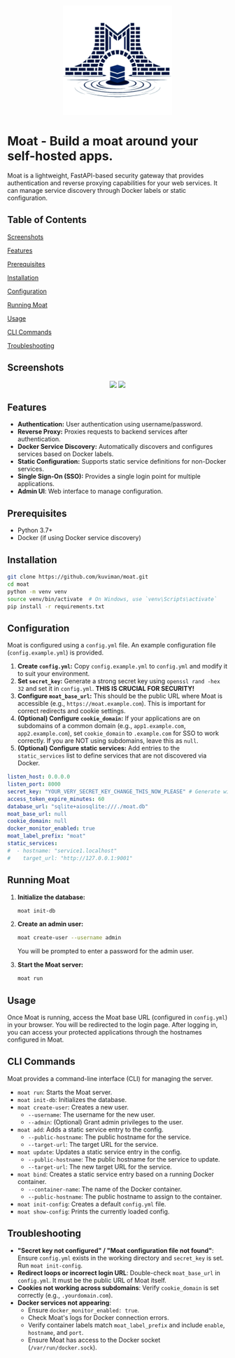 <p align="center"><img src="assets\moat.png" height="250" width="250"/></p>

# Moat - Build a moat around your self-hosted apps.

Moat is a lightweight, FastAPI-based security gateway that provides authentication and reverse proxying capabilities for your web services. It can manage service discovery through Docker labels or static configuration.

## Table of Contents

[Screenshots](#screenshots)

[Features](#features)

[Prerequisites](#prerequisites)

[Installation](#installation)

[Configuration](#configuration)

[Running Moat](#running-moat)

[Usage](#usage)

[CLI Commands](#cli-commands)

[Troubleshooting](#troubleshooting)

## Screenshots
<div align="center">
<img src="https://github.com/user-attachments/assets/917da6b1-d226-40cb-9f44-b57c-4aa8-a961-98a519447666/moat-login.png" width="300">
<img src="https://github.com/user-attachments/assets/b77799c7-ca98-47cb-b52c-e31ba5135863/moat-admin.png" width="300">
</div>

## Features

*   **Authentication:** User authentication using username/password.
*   **Reverse Proxy:** Proxies requests to backend services after authentication.
*   **Docker Service Discovery:** Automatically discovers and configures services based on Docker labels.
*   **Static Configuration:** Supports static service definitions for non-Docker services.
*   **Single Sign-On (SSO):** Provides a single login point for multiple applications.
*   **Admin UI**: Web interface to manage configuration.

## Prerequisites

*   Python 3.7+
*   Docker (if using Docker service discovery)

## Installation

```bash
git clone https://github.com/kuviman/moat.git
cd moat
python -m venv venv
source venv/bin/activate  # On Windows, use `venv\Scripts\activate`
pip install -r requirements.txt
```

## Configuration

Moat is configured using a `config.yml` file. An example configuration file (`config.example.yml`) is provided.

1.  **Create `config.yml`:** Copy `config.example.yml` to `config.yml` and modify it to suit your environment.
2.  **Set `secret_key`:**  Generate a strong secret key using `openssl rand -hex 32` and set it in `config.yml`. **THIS IS CRUCIAL FOR SECURITY!**
3.  **Configure `moat_base_url`:** This should be the public URL where Moat is accessible (e.g., `https://moat.example.com`).  This is important for correct redirects and cookie settings.
4.  **(Optional) Configure `cookie_domain`:** If your applications are on subdomains of a common domain (e.g., `app1.example.com`, `app2.example.com`), set `cookie_domain` to `.example.com` for SSO to work correctly. If you are NOT using subdomains, leave this as `null`.
5.  **(Optional) Configure static services:** Add entries to the `static_services` list to define services that are not discovered via Docker.

```yaml
listen_host: 0.0.0.0
listen_port: 8000
secret_key: "YOUR_VERY_SECRET_KEY_CHANGE_THIS_NOW_PLEASE" # Generate with: openssl rand -hex 32
access_token_expire_minutes: 60
database_url: "sqlite+aiosqlite:///./moat.db"
moat_base_url: null
cookie_domain: null
docker_monitor_enabled: true
moat_label_prefix: "moat"
static_services:
#  - hostname: "service1.localhost"
#    target_url: "http://127.0.0.1:9001"
```

## Running Moat

1.  **Initialize the database:**

    ```bash
    moat init-db
    ```

2.  **Create an admin user:**

    ```bash
    moat create-user --username admin
    ```

    You will be prompted to enter a password for the admin user.

3.  **Start the Moat server:**

    ```bash
    moat run
    ```

## Usage

Once Moat is running, access the Moat base URL (configured in `config.yml`) in your browser. You will be redirected to the login page. After logging in, you can access your protected applications through the hostnames configured in Moat.

## CLI Commands

Moat provides a command-line interface (CLI) for managing the server.

*   `moat run`: Starts the Moat server.
*   `moat init-db`: Initializes the database.
*   `moat create-user`: Creates a new user.
    *   `--username`:  The username for the new user.
    *   `--admin`: (Optional) Grant admin privileges to the user.
*   `moat add`: Adds a static service entry to the config.
    *   `--public-hostname`: The public hostname for the service.
    *   `--target-url`: The target URL for the service.
*   `moat update`: Updates a static service entry in the config.
    *   `--public-hostname`: The public hostname for the service to update.
    *   `--target-url`: The new target URL for the service.
*   `moat bind`: Creates a static service entry based on a running Docker container.
    *   `--container-name`: The name of the Docker container.
    *   `--public-hostname`: The public hostname to assign to the container.
*   `moat init-config`: Creates a default `config.yml` file.
*   `moat show-config`: Prints the currently loaded config.

## Troubleshooting

* **"Secret key not configured" / "Moat configuration file not found"**: Ensure `config.yml` exists in the working directory and `secret_key` is set. Run `moat init-config`.
* **Redirect loops or incorrect login URL**: Double-check `moat_base_url` in `config.yml`. It must be the public URL of Moat itself.
* **Cookies not working across subdomains**: Verify `cookie_domain` is set correctly (e.g., `.yourdomain.com`).
* **Docker services not appearing**:
   * Ensure `docker_monitor_enabled: true`.
   * Check Moat's logs for Docker connection errors.
   * Verify container labels match `moat_label_prefix` and include `enable`, `hostname`, and `port`.
   * Ensure Moat has access to the Docker socket (`/var/run/docker.sock`).
